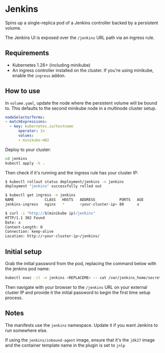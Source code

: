 # Jenkins

Spins up a single-replica pod of a Jenkins controller backed by a persistent volume.

The Jenkins UI is exposed over the `/jenkins` URL path via an ingress rule.

## Requirements

* Kubernetes 1.26+ (including minikube)
* An ingress controller installed on the cluster. If you're using minikube, enable the `ingress` addon.

## How to use

In `volume.yaml`, update the node where the persistent volume will be bound to. This defaults to the second minikube node in a multinode cluster setup.

```yaml
nodeSelectorTerms:
- matchExpressions:
  - key: kubernetes.io/hostname
      operator: In
      values:
      - minikube-m02
```

Deploy to your cluster:

```bash
cd jenkins
kubectl apply -k .
```

Then check if it's running and the ingress rule has your cluster IP:

```bash
$ kubectl rollout status deployment/jenkins -n jenkins
deployment "jenkins" successfully rolled out

$ kubectl get ingress -n jenkins
NAME              CLASS   HOSTS   ADDRESS           PORTS   AGE
jenkins-ingress   nginx   *       <your-cluster-ip> 80      x

$ curl -i "http://$(minikube ip)/jenkins"
HTTP/1.1 302 Found
Date: x
Content-Length: 0
Connection: keep-alive
Location: http://<your-cluster-ip>/jenkins/
```

## Initial setup

Grab the initial password from the pod, replacing the command below with the jenkins pod name:

```bash
kubectl exec -it -n jenkins <REPLACEME> -- cat /var/jenkins_home/secrets/initialAdminPassword
```

Then navigate with your browser to the `/jenkins` URL on your external cluster IP and provide it the initial password to begin the first time setup process.

## Notes

The manifests use the `jenkins` namespace. Update it if you want Jenkins to run somewhere else.

If using the `jenkins/inbound-agent` image, ensure that it's the `jdk17` image and the container template name in the plugin is set to `jnlp`
